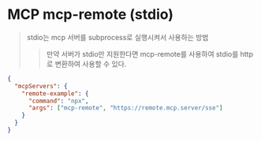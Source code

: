 # MCP mcp-remote (stdio)

> stdio는 mcp 서버를 subprocess로 실행시켜서 사용하는 방법
>
> > 만약 서버가 stdio만 지원한다면 mcp-remote를 사용하여 stdio를 http로 변환하여 사용할 수 있다.

```json
{
  "mcpServers": {
    "remote-example": {
      "command": "npx",
      "args": ["mcp-remote", "https://remote.mcp.server/sse"]
    }
  }
}
```

